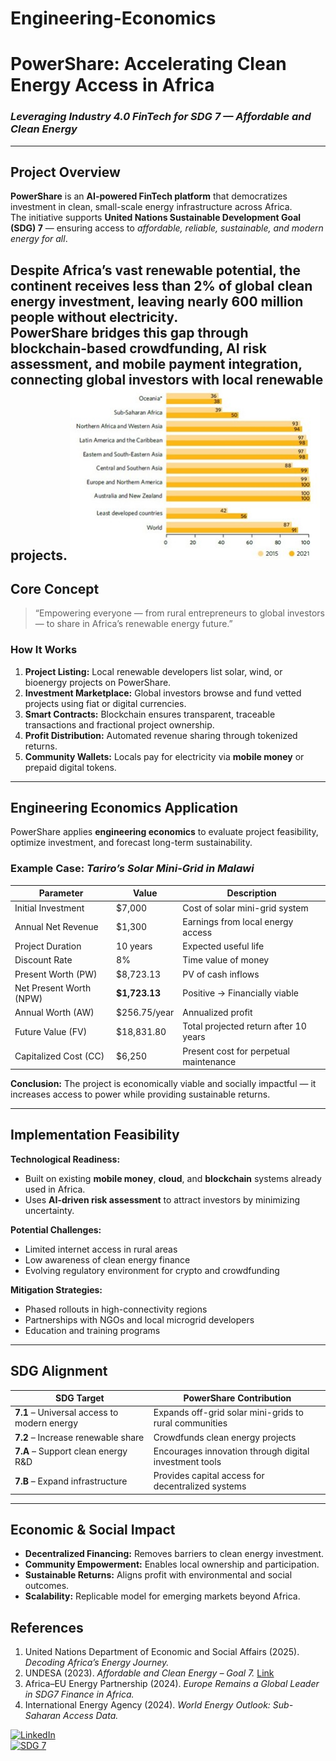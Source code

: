 # Engineering-Economics
# PowerShare: Accelerating Clean Energy Access in Africa  
### *Leveraging Industry 4.0 FinTech for SDG 7 — Affordable and Clean Energy*


---

## Project Overview  

**PowerShare** is an **AI-powered FinTech platform** that democratizes investment in clean, small-scale energy infrastructure across Africa.  
The initiative supports **United Nations Sustainable Development Goal (SDG) 7** — ensuring access to *affordable, reliable, sustainable, and modern energy for all*.

Despite Africa’s vast renewable potential, the continent receives **less than 2% of global clean energy investment**, leaving nearly **600 million people without electricity**.  
PowerShare bridges this gap through **blockchain-based crowdfunding**, **AI risk assessment**, and **mobile payment integration**, connecting global investors with local renewable projects.
<img src='Access to electricity.jpg' width=400> 
---

## Core Concept  

> “Empowering everyone — from rural entrepreneurs to global investors — to share in Africa’s renewable energy future.”

### How It Works  
1. **Project Listing:** Local renewable developers list solar, wind, or bioenergy projects on PowerShare.  
2. **Investment Marketplace:** Global investors browse and fund vetted projects using fiat or digital currencies.  
3. **Smart Contracts:** Blockchain ensures transparent, traceable transactions and fractional project ownership.  
4. **Profit Distribution:** Automated revenue sharing through tokenized returns.  
5. **Community Wallets:** Locals pay for electricity via **mobile money** or prepaid digital tokens.  

---

## Engineering Economics Application  

PowerShare applies **engineering economics** to evaluate project feasibility, optimize investment, and forecast long-term sustainability.  

### Example Case: *Tariro’s Solar Mini-Grid in Malawi*  

| Parameter | Value | Description |
|------------|--------|-------------|
| Initial Investment | \$7,000 | Cost of solar mini-grid system |
| Annual Net Revenue | \$1,300 | Earnings from local energy access |
| Project Duration | 10 years | Expected useful life |
| Discount Rate | 8% | Time value of money |
| Present Worth (PW) | \$8,723.13 | PV of cash inflows |
| Net Present Worth (NPW) | **\$1,723.13** | Positive → Financially viable |
| Annual Worth (AW) | \$256.75/year | Annualized profit |
| Future Value (FV) | \$18,831.80 | Total projected return after 10 years |
| Capitalized Cost (CC) | \$6,250 | Present cost for perpetual maintenance |

**Conclusion:** The project is economically viable and socially impactful — it increases access to power while providing sustainable returns.

---

## Implementation Feasibility  

**Technological Readiness:**  
- Built on existing **mobile money**, **cloud**, and **blockchain** systems already used in Africa.  
- Uses **AI-driven risk assessment** to attract investors by minimizing uncertainty.  

**Potential Challenges:**  
- Limited internet access in rural areas  
- Low awareness of clean energy finance  
- Evolving regulatory environment for crypto and crowdfunding  

**Mitigation Strategies:**  
- Phased rollouts in high-connectivity regions  
- Partnerships with NGOs and local microgrid developers  
- Education and training programs  

---

## SDG Alignment  

| SDG Target | PowerShare Contribution |
|-------------|------------------------|
| **7.1** – Universal access to modern energy | Expands off-grid solar mini-grids to rural communities |
| **7.2** – Increase renewable share | Crowdfunds clean energy projects |
| **7.A** – Support clean energy R&D | Encourages innovation through digital investment tools |
| **7.B** – Expand infrastructure | Provides capital access for decentralized systems |

---

## Economic & Social Impact  

- **Decentralized Financing:** Removes barriers to clean energy investment.  
- **Community Empowerment:** Enables local ownership and participation.  
- **Sustainable Returns:** Aligns profit with environmental and social outcomes.  
- **Scalability:** Replicable model for emerging markets beyond Africa.  


## References  
1. United Nations Department of Economic and Social Affairs (2025). *Decoding Africa’s Energy Journey.*  
2. UNDESA (2023). *Affordable and Clean Energy – Goal 7.* [Link](https://sdgs.un.org/goals/goal7)  
3. Africa–EU Energy Partnership (2024). *Europe Remains a Global Leader in SDG7 Finance in Africa.*  
4. International Energy Agency (2024). *World Energy Outlook: Sub-Saharan Access Data.*  




[![LinkedIn](https://img.shields.io/badge/LinkedIn-Tapiwa%20Zvomuya-blue?style=for-the-badge&logo=linkedin&logoColor=white)](https://www.linkedin.com/in/tapiwazvomuya/)  
[![SDG 7](https://img.shields.io/badge/SDG%207-Clean%20Energy%20Innovation-green?style=for-the-badge&logo=united-nations)](https://sdgs.un.org/goals/goal7)
